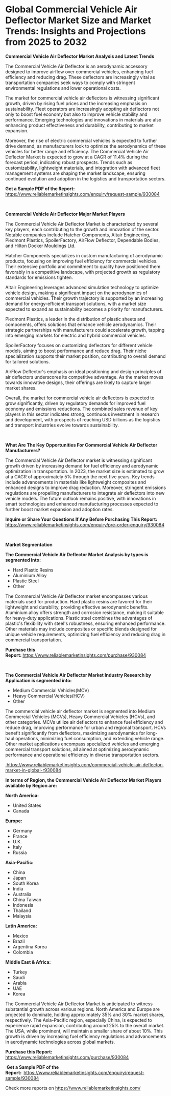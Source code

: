 <p><h1>Global Commercial Vehicle Air Deflector Market Size and Market Trends: Insights and Projections from 2025 to 2032</h1></p><p><strong>Commercial Vehicle Air Deflector Market Analysis and Latest Trends</strong></p>
<p><p>The Commercial Vehicle Air Deflector is an aerodynamic accessory designed to improve airflow over commercial vehicles, enhancing fuel efficiency and reducing drag. These deflectors are increasingly vital as transportation companies seek ways to comply with stringent environmental regulations and lower operational costs. </p><p>The market for commercial vehicle air deflectors is witnessing significant growth, driven by rising fuel prices and the increasing emphasis on sustainability. Fleet operators are increasingly adopting air deflectors not only to boost fuel economy but also to improve vehicle stability and performance. Emerging technologies and innovations in materials are also enhancing product effectiveness and durability, contributing to market expansion.</p><p>Moreover, the rise of electric commercial vehicles is expected to further drive demand, as manufacturers look to optimize the aerodynamics of these vehicles for better range and efficiency. The Commercial Vehicle Air Deflector Market is expected to grow at a CAGR of 11.4% during the forecast period, indicating robust prospects. Trends such as customizability, lightweight materials, and integration with advanced fleet management systems are shaping the market landscape, ensuring continued evolution and adoption in the logistics and transportation sectors.</p></p>
<p><strong>Get a Sample PDF of the Report:&nbsp;</strong> <a href="https://www.reliablemarketinsights.com/enquiry/request-sample/930084?utm_campaign=2532&utm_medium=2&utm_source=Github&utm_content=ia&utm_term=21032025&utm_id=commercial-vehicle-air-deflector">https://www.reliablemarketinsights.com/enquiry/request-sample/930084</a></p>
<p>&nbsp;</p>
<p><strong>Commercial Vehicle Air Deflector Major Market Players</strong></p>
<p><p>The Commercial Vehicle Air Deflector Market is characterized by several key players, each contributing to the growth and innovation of the sector. Notable companies include Hatcher Components, Altair Engineering, Piedmont Plastics, SpoilerFactory, AirFlow Deflector, Dependable Bodies, and Hilton Docker Mouldings Ltd.</p><p>Hatcher Components specializes in custom manufacturing of aerodynamic products, focusing on improving fuel efficiency for commercial vehicles. Their extensive portfolio and commitment to quality have positioned them favorably in a competitive landscape, with projected growth as regulatory standards for emissions tighten.</p><p>Altair Engineering leverages advanced simulation technology to optimize vehicle design, making a significant impact on the aerodynamics of commercial vehicles. Their growth trajectory is supported by an increasing demand for energy-efficient transport solutions, with a market size expected to expand as sustainability becomes a priority for manufacturers.</p><p>Piedmont Plastics, a leader in the distribution of plastic sheets and components, offers solutions that enhance vehicle aerodynamics. Their strategic partnerships with manufacturers could accelerate growth, tapping into emerging markets for electric and hybrid commercial vehicles.</p><p>SpoilerFactory focuses on customizing deflectors for different vehicle models, aiming to boost performance and reduce drag. Their niche specialization supports their market position, contributing to overall demand for tailored solutions.</p><p>AirFlow Deflector's emphasis on ideal positioning and design principles of air deflectors underscores its competitive advantage. As the market moves towards innovative designs, their offerings are likely to capture larger market shares.</p><p>Overall, the market for commercial vehicle air deflectors is expected to grow significantly, driven by regulatory demands for improved fuel economy and emissions reductions. The combined sales revenue of key players in this sector indicates strong, continuous investment in research and development, with prospects of reaching USD billions as the logistics and transport industries evolve towards sustainability.</p></p>
<p>&nbsp;</p>
<p><strong>What Are The Key Opportunities For Commercial Vehicle Air Deflector Manufacturers?</strong></p>
<p><p>The Commercial Vehicle Air Deflector market is witnessing significant growth driven by increasing demand for fuel efficiency and aerodynamic optimization in transportation. In 2023, the market size is estimated to grow at a CAGR of approximately 5% through the next five years. Key trends include advancements in materials like lightweight composites and enhanced designs to improve drag reduction. Moreover, stringent emissions regulations are propelling manufacturers to integrate air deflectors into new vehicle models. The future outlook remains positive, with innovations in smart technologies and enhanced manufacturing processes expected to further boost market expansion and adoption rates.</p></p>
<p><strong>Inquire or Share Your Questions If Any Before Purchasing This Report:</strong> <a href="https://www.reliablemarketinsights.com/enquiry/pre-order-enquiry/930084?utm_campaign=2532&utm_medium=2&utm_source=Github&utm_content=ia&utm_term=21032025&utm_id=commercial-vehicle-air-deflector">https://www.reliablemarketinsights.com/enquiry/pre-order-enquiry/930084</a></p>
<p>&nbsp;</p>
<p><strong>Market Segmentation</strong></p>
<p><strong>The Commercial Vehicle Air Deflector Market Analysis by types is segmented into:</strong></p>
<p><ul><li>Hard Plastic Resins</li><li>Aluminium Alloy</li><li>Plastic Steel</li><li>Other</li></ul></p>
<p><p>The Commercial Vehicle Air Deflector market encompasses various materials used for production. Hard plastic resins are favored for their lightweight and durability, providing effective aerodynamic benefits. Aluminium alloy offers strength and corrosion resistance, making it suitable for heavy-duty applications. Plastic steel combines the advantages of plastic's flexibility with steel's robustness, ensuring enhanced performance. Other materials may include composites or specific blends designed for unique vehicle requirements, optimizing fuel efficiency and reducing drag in commercial transportation.</p></p>
<p><strong>Purchase this Report:&nbsp;</strong><a href="https://www.reliablemarketinsights.com/purchase/930084?utm_campaign=2532&utm_medium=2&utm_source=Github&utm_content=ia&utm_term=21032025&utm_id=commercial-vehicle-air-deflector">https://www.reliablemarketinsights.com/purchase/930084</a></p>
<p>&nbsp;</p>
<p><strong>The Commercial Vehicle Air Deflector Market Industry Research by Application is segmented into:</strong></p>
<p><ul><li>Medium Commercial Vehicles(MCV)</li><li>Heavy Commercial Vehicles(HCV)</li><li>Other</li></ul></p>
<p><p>The commercial vehicle air deflector market is segmented into Medium Commercial Vehicles (MCVs), Heavy Commercial Vehicles (HCVs), and other categories. MCVs utilize air deflectors to enhance fuel efficiency and reduce drag, improving performance for urban and regional transport. HCVs benefit significantly from deflectors, maximizing aerodynamics for long-haul operations, minimizing fuel consumption, and extending vehicle range. Other market applications encompass specialized vehicles and emerging commercial transport solutions, all aimed at optimizing aerodynamic performance and operational efficiency in diverse transportation sectors.</p></p>
<p><a href="https://www.reliablemarketinsights.com/commercial-vehicle-air-deflector-market-in-global-r930084?utm_campaign=2532&utm_medium=2&utm_source=Github&utm_content=ia&utm_term=21032025&utm_id=commercial-vehicle-air-deflector">&nbsp;https://www.reliablemarketinsights.com/commercial-vehicle-air-deflector-market-in-global-r930084</a></p>
<p><strong>In terms of Region, the Commercial Vehicle Air Deflector Market Players available by Region are:</strong></p>
<p>
    <p> <strong> North America: </strong>
        <ul>
            <li>United States</li>
            <li>Canada</li>
        </ul>
        </p> 
    <p> <strong> Europe: </strong>
        <ul>
            <li>Germany</li>
            <li>France</li>
            <li>U.K.</li>
            <li>Italy</li>
            <li>Russia</li>
        </ul>
        </p> 
    <p> <strong> Asia-Pacific: </strong>
        <ul>
            <li>China</li>
            <li>Japan</li>
            <li>South Korea</li>
            <li>India</li>
            <li>Australia</li>
            <li>China Taiwan</li>
            <li>Indonesia</li>
            <li>Thailand</li>
            <li>Malaysia</li>
        </ul>
        </p> 
    <p> <strong> Latin America: </strong>
        <ul>
            <li>Mexico</li>
            <li>Brazil</li>
            <li>Argentina Korea</li>
            <li>Colombia</li>
        </ul>
        </p> 
    <p> <strong> Middle East & Africa: </strong>
        <ul>
            <li>Turkey</li>
            <li>Saudi</li>
            <li>Arabia</li>
            <li>UAE</li>
            <li>Korea</li>
        </ul>
    </p>
    </p>
<p><p>The Commercial Vehicle Air Deflector Market is anticipated to witness substantial growth across various regions. North America and Europe are projected to dominate, holding approximately 35% and 30% market shares, respectively. The Asia-Pacific region, especially China, is expected to experience rapid expansion, contributing around 25% to the overall market. The USA, while prominent, will maintain a smaller share of about 10%. This growth is driven by increasing fuel efficiency regulations and advancements in aerodynamic technologies across global markets.</p></p>
<p><strong>Purchase this Report: </strong><a href="https://www.reliablemarketinsights.com/purchase/930084?utm_campaign=2532&utm_medium=2&utm_source=Github&utm_content=ia&utm_term=21032025&utm_id=commercial-vehicle-air-deflector">https://www.reliablemarketinsights.com/purchase/930084</a></p>
<p>&nbsp;<strong>Get a Sample PDF of the Report:&nbsp;&nbsp;</strong><a href="https://www.reliablemarketinsights.com/enquiry/request-sample/930084?utm_campaign=2532&utm_medium=2&utm_source=Github&utm_content=ia&utm_term=21032025&utm_id=commercial-vehicle-air-deflector">https://www.reliablemarketinsights.com/enquiry/request-sample/930084</a></p>
<p><strong></strong></p>
<p>Check more reports on <a href="https://www.reliablemarketinsights.com/?utm_campaign=2532&utm_medium=2&utm_source=Github&utm_content=ia&utm_term=21032025&utm_id=commercial-vehicle-air-deflector">https://www.reliablemarketinsights.com/</a></p>